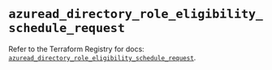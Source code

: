 # `azuread_directory_role_eligibility_schedule_request`

Refer to the Terraform Registry for docs: [`azuread_directory_role_eligibility_schedule_request`](https://registry.terraform.io/providers/hashicorp/azuread/3.2.0/docs/resources/directory_role_eligibility_schedule_request).
